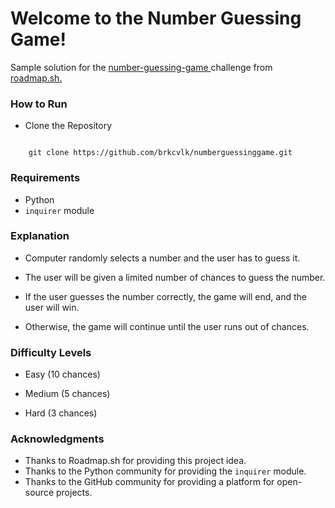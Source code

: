 # Welcome to the Number Guessing Game!

Sample solution for the  [number-guessing-game ](https://roadmap.sh/projects/number-guessing-game)  challenge from  [roadmap.sh.](https://roadmap.sh/)

### How to Run
- Clone the Repository
```

    git clone https://github.com/brkcvlk/numberguessinggame.git

```
### Requirements
- Python 
- ``` inquirer ``` module
  

### Explanation 

- Computer randomly selects a number and the user has to guess it.

- The user will be given a limited number of chances to guess the number.

- If the user guesses the number correctly, the game will end, and the user will win.

- Otherwise, the game will continue until the user runs out of chances.

### Difficulty Levels

- Easy (10 chances)

- Medium (5 chances)

- Hard (3 chances)

### Acknowledgments
- Thanks to Roadmap.sh for providing this project idea.
- Thanks to the Python community for providing the ```inquirer``` module.
- Thanks to the GitHub community for providing a platform for open-source projects.
